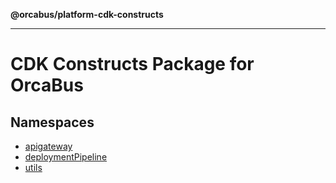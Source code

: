 **@orcabus/platform-cdk-constructs**

***

# CDK Constructs Package for OrcaBus

## Namespaces

- [apigateway](@orcabus/namespaces/apigateway/README.md)
- [deploymentPipeline](@orcabus/namespaces/deploymentPipeline/README.md)
- [utils](@orcabus/namespaces/utils/README.md)
